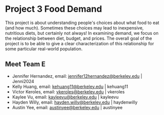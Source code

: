 # Project 3 Food Demand 
This project is about understanding people's choices about what food to eat (and how much). Sometimes these choices may lead to inexpensive, nutritious diets, but certainly not always! In examining demand, we focus on the relationship between diet, budget, and prices. The overall goal of the project is to be able to give a clear characterization of this relationship for some particular real-world population.

## Meet Team E
- Jennifer Hernandez, email: jennifer12hernandez@berkeley.edu | Jenni2024
- Kelly Huang, email: kehuang11@berkeley.edu | kehuang11 
- Victor Keroles, email: vkeroles@berkeley.edu | vkeroles 
- Kaylee Vu, email: kayleevu@berkeley.edu | kayleevu
- Hayden Willy, email: hayden.willy@berkeley.edu | haydenwilly
- Austin Yee, email: austinyee@berkeley.edu | austinyee
